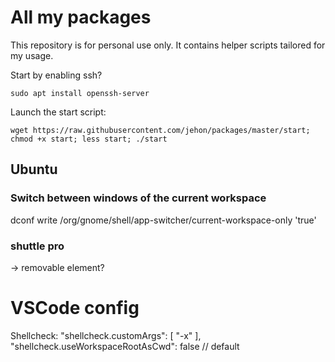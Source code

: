 # All my packages

This repository is for personal use only.
It contains helper scripts tailored for my usage.

Start by enabling ssh?

```
sudo apt install openssh-server
```

Launch the start script:
```
wget https://raw.githubusercontent.com/jehon/packages/master/start; chmod +x start; less start; ./start
```

## Ubuntu

### Switch between windows of the current workspace

dconf write /org/gnome/shell/app-switcher/current-workspace-only 'true'

### shuttle pro
-> removable element?

# VSCode config

Shellcheck:
    "shellcheck.customArgs": [
        "-x"
    ],
    "shellcheck.useWorkspaceRootAsCwd": false // default

